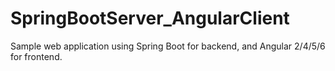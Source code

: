 # SpringBootServer_AngularClient
Sample web application using Spring Boot for backend, and Angular 2/4/5/6 for frontend.
